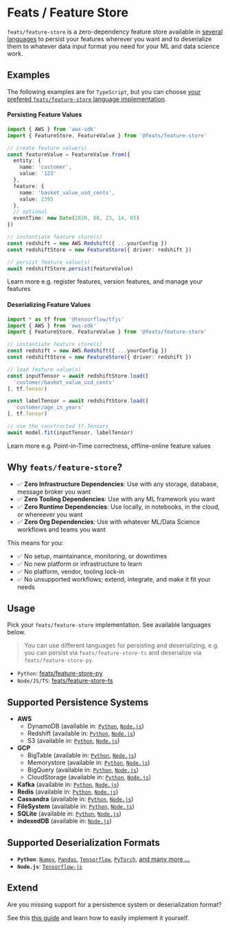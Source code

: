 # Feats / Feature Store

`feats/feature-store` is a zero-dependency feature store available in [several languages](#usage) to persist your features wherever you want and to deserialize them to whatever data input format you need for your ML and data science work.

## Examples

The following examples are for `TypeScript`, but you can choose [your prefered `feats/feature-store` language implementation](#usage).

#### Persisting Feature Values

```typescript
import { AWS } from 'aws-sdk'
import { FeatureStore, FeatureValue } from '@feats/feature-store'

// create feature value(s)
const featureValue = FeatureValue.from({
  entity: {
    name: 'customer',
    value: '123'
  },
  feature: {
    name: 'basket_value_usd_cents',
    value: 2395
  },
  // optional
  eventTime: new Date(2020, 08, 23, 14, 05)
})

// instantiate feature store(s)
const redshift = new AWS.Redshift({ ...yourConfig })
const redshiftStore = new FeatureStore({ driver: redshift })

// persist feature value(s)
await redshiftStore.persist(featureValue)
```

Learn more e.g. register features, version features, and manage your features

#### Deserializing Feature Values

```typescript
import * as tf from '@tensorflow/tfjs'
import { AWS } from 'aws-sdk'
import { FeatureStore, FeatureValue } from '@feats/feature-store'

// instantiate feature store(s)
const redshift = new AWS.Redshift({ ...yourConfig })
const redshiftStore = new FeatureStore({ driver: redshift })

// load feature value(s)
const inputTensor = await redshiftStore.load([
  'customer/basket_value_usd_cents'
], tf.Tensor)

const labelTensor = await redshiftStore.load([
  'customer/age_in_years'
], tf.Tensor)

// use the constructed tf.Tensors
await model.fit(inputTensor, labelTensor)
```

Learn more e.g. Point-in-Time correctness, offline-online feature values

## Why `feats/feature-store`?

- ✅ **Zero Infrastructure Dependencies**: Use with any storage, database, message broker you want
- ✅ **Zero Tooling Dependencies**: Use with any ML framework you want
- ✅ **Zero Runtime Dependencies**: Use locally, in notebooks, in the cloud, or whereever you want
- ✅ **Zero Org Dependencies**: Use with whatever ML/Data Science workflows and teams you want

This means for you:

- ✅ No setup, maintainance, monitoring, or downtimes
- ✅ No new platform or infrastructure to learn
- ✅ No platform, vendor, tooling lock-in
- ✅ No unsupported workflows; extend, integrate, and make it fit your needs

## Usage

Pick your `feats/feature-store` implementation. See available languages below.

> You can use different languages for persisting and deserializing, e.g. you can persist via `feats/feature-store-ts` and deserialize via `feats/feature-store-py`.

- `Python`: [feats/feature-store-py][ffs-py]
- `Node/JS/TS`: [feats/feature-store-ts][ffs-node]

## Supported Persistence Systems

- **AWS**
  - DynamoDB (available in: [`Python`][ffs-py], [`Node.js`][ffs-node])
  - Redshift (available in: [`Python`][ffs-py], [`Node.js`][ffs-node])
  - S3 (available in: [`Python`][ffs-py], [`Node.js`][ffs-node])
- **GCP**
  - BigTable (available in: [`Python`][ffs-py], [`Node.js`][ffs-node])
  - Memorystore (available in: [`Python`][ffs-py], [`Node.js`][ffs-node])
  - BigQuery (available in: [`Python`][ffs-py], [`Node.js`][ffs-node])
  - CloudStorage (available in: [`Python`][ffs-py], [`Node.js`][ffs-node])
- **Kafka** (available in: [`Python`][ffs-py], [`Node.js`][ffs-node])
- **Redis** (available in: [`Python`][ffs-py], [`Node.js`][ffs-node])
- **Cassandra** (available in: [`Python`][ffs-py], [`Node.js`][ffs-node])
- **FileSystem** (available in: [`Python`][ffs-py], [`Node.js`][ffs-node])
- **SQLite** (available in: [`Python`][ffs-py], [`Node.js`][ffs-node])
- **indexedDB** (available in: [`Node.js`][ffs-node])

## Supported Deserialization Formats

- **`Python`**: [`Numpy`][numpy-website], [`Pandas`][pandas-website], [`Tensorflow`][ts-website], [`PyTorch`][pytorch-website], [and many more ...](./)
- **`Node.js`**: [`Tensorflow-js`][tsjs-website]

## Extend

Are you missing support for a persistence system or deserialization format? 

See this [this guide](./) and learn how to easily implement it yourself.

[ffs-py]: ./
[ffs-node]: ./
[numpy-website]: https://numpy.org/
[pandas-website]: https://pandas.pydata.org/
[ts-website]: https://www.tensorflow.org/
[tsjs-website]: https://www.tensorflow.org/js/
[pytorch-website]: https://pytorch.org/
